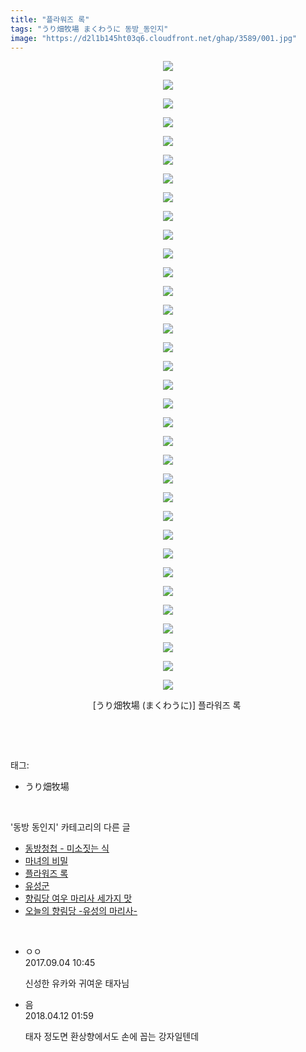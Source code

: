 ```yaml
---
title: "플라워즈 록"
tags: "うり畑牧場 まくわうに 동방_동인지"
image: "https://d2l1b145ht03q6.cloudfront.net/ghap/3589/001.jpg"
---
```

<div class="article">
<p style="text-align: center; clear: none; float: none;"><img src="{{ site.imgserver1 }}/ghap/3589/001.jpg"/></p>
<p style="text-align: center; clear: none; float: none;"><img src="{{ site.imgserver1 }}/ghap/3589/002.jpg"/></p>
<p style="text-align: center; clear: none; float: none;"><img src="{{ site.imgserver1 }}/ghap/3589/003.jpg"/></p>
<p style="text-align: center; clear: none; float: none;"><img src="{{ site.imgserver1 }}/ghap/3589/004.jpg"/></p>
<p style="text-align: center; clear: none; float: none;"><img src="{{ site.imgserver1 }}/ghap/3589/005.jpg"/></p>
<p style="text-align: center; clear: none; float: none;"><img src="{{ site.imgserver1 }}/ghap/3589/006.jpg"/></p>
<p style="text-align: center; clear: none; float: none;"><img src="{{ site.imgserver1 }}/ghap/3589/007.jpg"/></p>
<p style="text-align: center; clear: none; float: none;"><img src="{{ site.imgserver1 }}/ghap/3589/008.jpg"/></p>
<p style="text-align: center; clear: none; float: none;"><img src="{{ site.imgserver1 }}/ghap/3589/009.jpg"/></p>
<p style="text-align: center; clear: none; float: none;"><img src="{{ site.imgserver1 }}/ghap/3589/010.jpg"/></p>
<p style="text-align: center; clear: none; float: none;"><img src="{{ site.imgserver1 }}/ghap/3589/011.jpg"/></p>
<p style="text-align: center; clear: none; float: none;"><img src="{{ site.imgserver1 }}/ghap/3589/012.jpg"/></p>
<p style="text-align: center; clear: none; float: none;"><img src="{{ site.imgserver1 }}/ghap/3589/013.jpg"/></p>
<p style="text-align: center; clear: none; float: none;"><img src="{{ site.imgserver1 }}/ghap/3589/014.jpg"/></p>
<p style="text-align: center; clear: none; float: none;"><img src="{{ site.imgserver1 }}/ghap/3589/015.jpg"/></p>
<p style="text-align: center; clear: none; float: none;"><img src="{{ site.imgserver1 }}/ghap/3589/016.jpg"/></p>
<p style="text-align: center; clear: none; float: none;"><img src="{{ site.imgserver1 }}/ghap/3589/017.jpg"/></p>
<p style="text-align: center; clear: none; float: none;"><img src="{{ site.imgserver1 }}/ghap/3589/018.jpg"/></p>
<p style="text-align: center; clear: none; float: none;"><img src="{{ site.imgserver1 }}/ghap/3589/019.jpg"/></p>
<p style="text-align: center; clear: none; float: none;"><img src="{{ site.imgserver1 }}/ghap/3589/020.jpg"/></p>
<p style="text-align: center; clear: none; float: none;"><img src="{{ site.imgserver1 }}/ghap/3589/021.jpg"/></p>
<p style="text-align: center; clear: none; float: none;"><img src="{{ site.imgserver1 }}/ghap/3589/022.jpg"/></p>
<p style="text-align: center; clear: none; float: none;"><img src="{{ site.imgserver1 }}/ghap/3589/023.jpg"/></p>
<p style="text-align: center; clear: none; float: none;"><img src="{{ site.imgserver1 }}/ghap/3589/024.jpg"/></p>
<p style="text-align: center; clear: none; float: none;"><img src="{{ site.imgserver1 }}/ghap/3589/025.jpg"/></p>
<p style="text-align: center; clear: none; float: none;"><img src="{{ site.imgserver1 }}/ghap/3589/026.jpg"/></p>
<p style="text-align: center; clear: none; float: none;"><img src="{{ site.imgserver1 }}/ghap/3589/027.jpg"/></p>
<p style="text-align: center; clear: none; float: none;"><img src="{{ site.imgserver1 }}/ghap/3589/028.jpg"/></p>
<p style="text-align: center; clear: none; float: none;"><img src="{{ site.imgserver1 }}/ghap/3589/029.jpg"/></p>
<p style="text-align: center; clear: none; float: none;"><img src="{{ site.imgserver1 }}/ghap/3589/030.jpg"/></p>
<p style="text-align: center; clear: none; float: none;"><img src="{{ site.imgserver1 }}/ghap/3589/031.jpg"/></p>
<p style="text-align: center; clear: none; float: none;"><img src="{{ site.imgserver1 }}/ghap/3589/032.jpg"/></p>
<p style="text-align: center; clear: none; float: none;"><img src="{{ site.imgserver1 }}/ghap/3589/033.jpg"/></p>
<p style="text-align: center; clear: none; float: none;"><img src="{{ site.imgserver1 }}/ghap/3589/034.jpg"/></p>
<p style="text-align: center; clear: none; float: none;">[うり畑牧場 (まくわうに)] 플라워즈 록 </p>
<p><br/></p>
</div><br/>
<div class="tagTrail">
<p>태그: </p>
<ul>
<li>うり畑牧場</li>
</ul>
</div><br/>
<div class="another">
<p>'동방 동인지' 카테고리의 다른 글</p>
<ul>
<li><a href="/ghap_3596">동방청첩 - 미소짓는 식</a></li>
<li><a href="/ghap_3591">마녀의 비밀</a></li>
<li><a href="/ghap_3589">플라워즈 록</a></li>
<li><a href="/ghap_3586">유성군</a></li>
<li><a href="/ghap_3585">향림당 여우 마리사 세가지 맛</a></li>
<li><a href="/ghap_3584">오늘의 향림당 -유성의 마리사-</a></li>
</ul>
</div><br/>
<div class="cb_module cb_fluid">
<div class="cb_wrt cb_profile">
<div class="comment">
<ul>
<li class="cb_thumb_off" id="comment15075922">
<div class="cb_comment_area">
<div class="cb_info_area">
<div class="cb_section">
<span class="cb_nick_name">ㅇㅇ</span>
</div>
<div class="cb_section">
<span class="cb_date">2017.09.04 10:45 </span>
</div>
</div>
<div class="cb_dsc_comment">
<p class="cb_dsc">
											신성한 유카와 귀여운 태자님
										</p>
</div>
</div></li>
<li class="cb_thumb_off" id="comment15237532">
<div class="cb_comment_area">
<div class="cb_info_area">
<div class="cb_section">
<span class="cb_nick_name">음</span>
</div>
<div class="cb_section">
<span class="cb_date">2018.04.12 01:59 </span>
</div>
</div>
<div class="cb_dsc_comment">
<p class="cb_dsc">
											태자 정도면 환상향에서도 손에 꼽는 강자일텐데 
										</p>
</div>
</div></li>
</ul>
</div>
</div><!-- commentList close -->
</div><br/>

